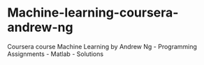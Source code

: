 # Machine-learning-coursera-andrew-ng
Coursera course Machine Learning by Andrew Ng - Programming Assignments - Matlab - Solutions
